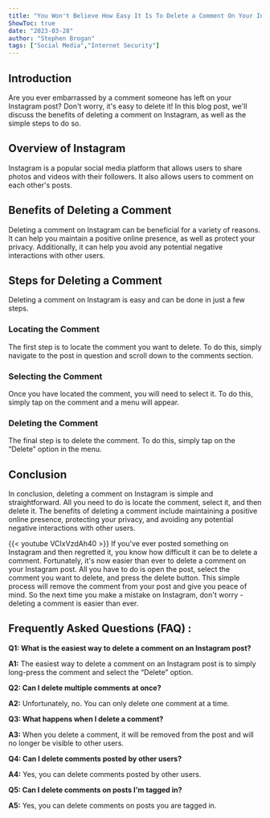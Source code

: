 ```yaml
---
title: "You Won't Believe How Easy It Is To Delete a Comment On Your Instagram Post!"
ShowToc: true 
date: "2023-03-28"
author: "Stephen Brogan" 
tags: ["Social Media","Internet Security"]
---
```

## Introduction

Are you ever embarrassed by a comment someone has left on your Instagram post? Don't worry, it's easy to delete it! In this blog post, we'll discuss the benefits of deleting a comment on Instagram, as well as the simple steps to do so.

## Overview of Instagram

Instagram is a popular social media platform that allows users to share photos and videos with their followers. It also allows users to comment on each other's posts.

## Benefits of Deleting a Comment

Deleting a comment on Instagram can be beneficial for a variety of reasons. It can help you maintain a positive online presence, as well as protect your privacy. Additionally, it can help you avoid any potential negative interactions with other users.

## Steps for Deleting a Comment

Deleting a comment on Instagram is easy and can be done in just a few steps.

### Locating the Comment

The first step is to locate the comment you want to delete. To do this, simply navigate to the post in question and scroll down to the comments section.

### Selecting the Comment

Once you have located the comment, you will need to select it. To do this, simply tap on the comment and a menu will appear.

### Deleting the Comment

The final step is to delete the comment. To do this, simply tap on the “Delete” option in the menu.

## Conclusion

In conclusion, deleting a comment on Instagram is simple and straightforward. All you need to do is locate the comment, select it, and then delete it. The benefits of deleting a comment include maintaining a positive online presence, protecting your privacy, and avoiding any potential negative interactions with other users.

{{< youtube VCIxVzdAh40 >}} 
If you've ever posted something on Instagram and then regretted it, you know how difficult it can be to delete a comment. Fortunately, it's now easier than ever to delete a comment on your Instagram post. All you have to do is open the post, select the comment you want to delete, and press the delete button. This simple process will remove the comment from your post and give you peace of mind. So the next time you make a mistake on Instagram, don't worry - deleting a comment is easier than ever.

## Frequently Asked Questions (FAQ) :
**Q1: What is the easiest way to delete a comment on an Instagram post?**

**A1:** The easiest way to delete a comment on an Instagram post is to simply long-press the comment and select the “Delete” option.

**Q2: Can I delete multiple comments at once?**

**A2:** Unfortunately, no. You can only delete one comment at a time.

**Q3: What happens when I delete a comment?**

**A3:** When you delete a comment, it will be removed from the post and will no longer be visible to other users.

**Q4: Can I delete comments posted by other users?**

**A4:** Yes, you can delete comments posted by other users.

**Q5: Can I delete comments on posts I'm tagged in?**

**A5:** Yes, you can delete comments on posts you are tagged in.


